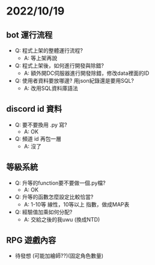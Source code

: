 # 2022/10/19 
## bot 運行流程
* Q: 程式上架的整體運行流程?
  * A: 等上架再說
* Q: 程式上架後，如何進行開發與除錯?
  * A: 額外開DC伺服器進行開發除錯，修改data裡面的ID
* Q: 使用者資料要放哪邊? 用json紀錄還是要用SQL?
  * A: 改用SQL資料庫語法

## discord id 資料
* Q: 要不要換用 .py 寫?
  * A: OK
* Q: 頻道 id 再包一層
  * A: 沒了

## 等級系統
* Q: 升等的function要不要做一個.py檔?
  * A: OK
* Q: 升等的函數怎麼設定比較恰當?
  * A: 1-10等 線性，10等以上 指數，做成MAP表
* Q: 經驗值加乘如何分配?
  * A: 交給之後的我uwu (換成NTD)

## RPG 遊戲內容
* 待發想 (可能加繪師??)(固定角色數量)
